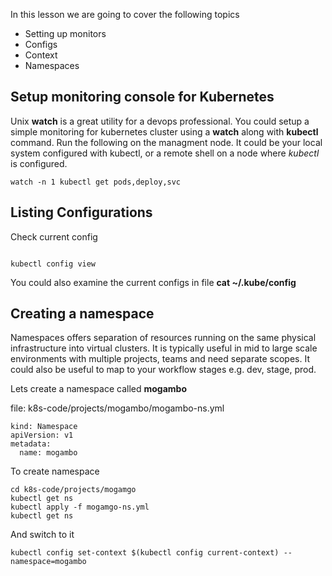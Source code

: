 
In this lesson we are going to cover the following topics

  * Setting up monitors
  * Configs
  * Context
  * Namespaces


## Setup monitoring console for Kubernetes

Unix **watch** is a great utility for a devops professional. You could setup a simple monitoring for kubernetes cluster using a **watch**  along with **kubectl** command.  Run the following on the managment node. It could be your local system configured with kubectl, or a remote shell on a node where *kubectl* is configured.


```
watch -n 1 kubectl get pods,deploy,svc

```
## Listing Configurations

Check current config
```

kubectl config view
```

You could also examine the current configs in file **cat ~/.kube/config**

## Creating a namespace 

Namespaces offers separation of resources running on the same physical infrastructure into virtual clusters. It is typically useful in mid to large scale environments with multiple projects, teams and need separate scopes. It could also be useful to map to your workflow stages e.g. dev, stage, prod.   

Lets create a namespace called **mogambo**  

file: k8s-code/projects/mogambo/mogambo-ns.yml
```
kind: Namespace
apiVersion: v1
metadata:
  name: mogambo
```

To create namespace

```
cd k8s-code/projects/mogamgo
kubectl get ns
kubectl apply -f mogamgo-ns.yml
kubectl get ns
```


And switch to it
```
kubectl config set-context $(kubectl config current-context) --namespace=mogambo

```
